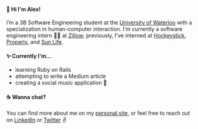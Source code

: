 #### :wave: Hi I'm Alex!
I’m a 3B Software Engineering student at the [University of Waterloo](https://uwaterloo.ca/) with a specialization in human-computer interaction. I'm currently a software engineering intern :woman_technologist: at [Zillow](https://www.zillow.com/); previously, I've interned at [Hockeystick](https://www.hockeystick.co/), [Properly](https://www.properly.ca/), and [Sun Life](https://www.sunlife.ca/en/).

#### :sparkles: Currently I'm...
- learning Ruby on Rails
- attempting to write a Medium article
- creating a social music application :eyes:

#### :coffee: Wanna chat?
You can find more about me on my [personal site](https://www.alexgirard.me), or feel free to reach out on [LinkedIn](https://www.linkedin.com/in/alexandra-girard/) or [Twitter](https://twitter.com/alex_girard9) :v:
